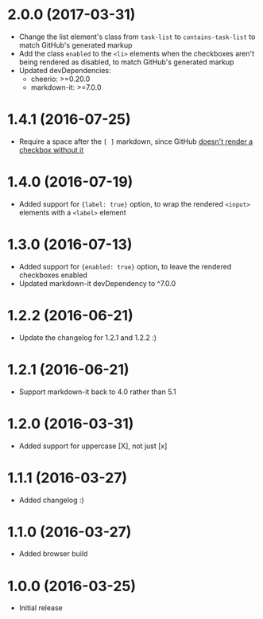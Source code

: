 # 2.0.0 (2017-03-31)

* Change the list element's class from `task-list` to `contains-task-list` to
  match GitHub's generated markup
* Add the class `enabled` to the `<li>` elements when the checkboxes aren't
  being rendered as disabled, to match GitHub's generated markup
* Updated devDependencies:
  * cheerio: >=0.20.0
  * markdown-it: >=7.0.0

# 1.4.1 (2016-07-25)

* Require a space after the `[ ]` markdown, since GitHub [doesn't render a
  checkbox without it](https://github.com/revin/markdown-it-task-lists/issues/12)

# 1.4.0 (2016-07-19)

* Added support for `{label: true}` option, to wrap the rendered
  `<input>` elements with a `<label>` element

# 1.3.0 (2016-07-13)

* Added support for `{enabled: true}` option, to leave the rendered
  checkboxes enabled
* Updated markdown-it devDependency to ^7.0.0

# 1.2.2 (2016-06-21)

* Update the changelog for 1.2.1 and 1.2.2 :)

# 1.2.1 (2016-06-21)

* Support markdown-it back to 4.0 rather than 5.1

# 1.2.0 (2016-03-31)

* Added support for uppercase [X], not just [x]

# 1.1.1 (2016-03-27)

* Added changelog :)

# 1.1.0 (2016-03-27)

* Added browser build

# 1.0.0 (2016-03-25)

* Initial release
